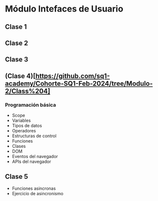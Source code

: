 # Módulo Intefaces de Usuario

## Clase 1

## Clase 2

## Clase 3

## (Clase 4)[https://github.com/sq1-academy/Cohorte-SQ1-Feb-2024/tree/Modulo-2/Class%204]
### Programación básica
- Scope
- Variables
- Tipos de datos
- Operadores
- Estructuras de control
- Funciones
- Clases
- DOM
- Eventos del navegador
- APIs del navegador
  
## Clase 5
- Funciones asincronas
- Ejercicio de asincronismo
